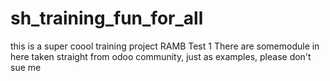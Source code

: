 # sh_training_fun_for_all
this is a super coool training project 
RAMB Test 1
There are somemodule in here taken straight from odoo community, just as examples, please don't sue me
